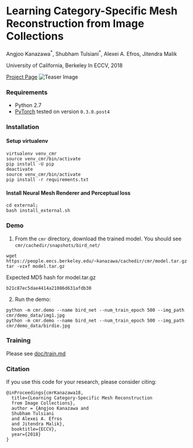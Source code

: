 # Learning Category-Specific Mesh Reconstruction from Image Collections

Angjoo Kanazawa<sup>\*</sup>, Shubham Tulsiani<sup>\*</sup>, Alexei A. Efros, Jitendra Malik

University of California, Berkeley
In ECCV, 2018

[Project Page](https://akanazawa.github.io/cmr/)
![Teaser Image](https://akanazawa.github.io/cmr/resources/images/teaser.png)

### Requirements
- Python 2.7
- [PyTorch](https://pytorch.org/) tested on version `0.3.0.post4`

### Installation

#### Setup virtualenv
```
virtualenv venv_cmr
source venv_cmr/bin/activate
pip install -U pip
deactivate
source venv_cmr/bin/activate
pip install -r requirements.txt
```

#### Install Neural Mesh Renderer and Perceptual loss
```
cd external;
bash install_external.sh
```

### Demo
1. From the `cmr` directory, download the trained model. You should see `cmr/cachedir/snapshots/bird_net/`
```
wget https://people.eecs.berkeley.edu/~kanazawa/cachedir/cmr/model.tar.gz
tar -vzxf model.tar.gz
```

Expected MD5 hash for model.tar.gz

```
b21c87ec5dae4414a21086d631afdb30
```

2. Run the demo:
```
python -m cmr.demo --name bird_net --num_train_epoch 500 --img_path cmr/demo_data/img1.jpg
python -m cmr.demo --name bird_net --num_train_epoch 500 --img_path cmr/demo_data/birdie.jpg
```

### Training
Please see [doc/train.md](doc/train.md)

### Citation
If you use this code for your research, please consider citing:
```
@inProceedings{cmrKanazawa18,
  title={Learning Category-Specific Mesh Reconstruction
  from Image Collections},
  author = {Angjoo Kanazawa and
  Shubham Tulsiani
  and Alexei A. Efros
  and Jitendra Malik},
  booktitle={ECCV},
  year={2018}
}

```
